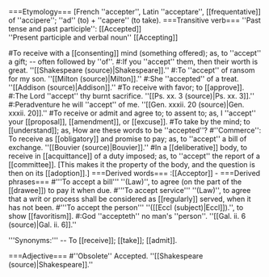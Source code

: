 ===Etymology===
[French ''accepter'', Latin ''acceptare'', [[frequentative]] of ''accipere''; ''ad'' (to) + ''capere'' (to take).
===Transitive verb===
''Past tense and past participle'': [[Accepted]]<br>
''Present participle and verbal noun'' [[Accepting]]

#To receive with a [[consenting]] mind (something offered); as, to ''accept'' a gift; -- often followed by ''of''.
#:If you ''accept'' them, then their worth is great. ''[[Shakespeare (source)|Shakespeare]].''
#:To ''accept'' of ransom for my son. ''[[Milton (source)|Milton]].''
#:She ''accepted'' of a treat. ''[[Addison (source)|Addison]].''
#To receive with favor; to [[approve]].
#:The Lord ''accept'' thy burnt sacrifice. ''[[Ps. xx. 3 (source)|Ps. xx. 3]].''
#:Peradventure he will ''accept'' of me. ''[[Gen. xxxii. 20 (source)|Gen. xxxii. 20]].''
#To receive or admit and agree to; to assent to; as, I ''accept'' your [[proposal]], [[amendment]], or [[excuse]].
#To take by the mind; to [[understand]]; as, How are these words to be ''accepted''?
#''Commerce'': To receive as [[obligatory]] and promise to pay; as, to ''accept'' a bill of exchange. ''[[Bouvier (source)|Bouvier]].''
#In a [[deliberative]] body, to receive in [[acquittance]] of a duty imposed; as, to ''accept'' the report of a [[committee]]. [This makes it the property of the body, and the question is then on its [[adoption]].]
===Derived words===
:[[Acceptor]] - 
===Derived phrases===
#'''To accept a bill''' ''(Law)'', to agree (on the part of the [[drawee]]) to pay it when due. 
#'''To accept service''' ''(Law)'', to agree that a writ or process shall be considered as [[regularly]] served, when it has not been. 
#'''To accept the person''' ''([[Eccl (subject)|Eccl]]).'', to show [[favoritism]].
#:God ''accepteth'' no man's ''person''. ''[[Gal. ii. 6 (source)|Gal. ii. 6]].''

'''Synonyms:''' -- To [[receive]]; [[take]]; [[admit]]. 


===Adjective===
#''Obsolete'' Accepted.  ''[[Shakespeare (source)|Shakespeare]].''
